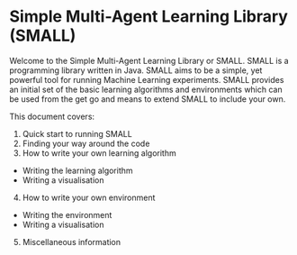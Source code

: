 # Simple Multi-Agent Learning Library (SMALL)
Welcome to the Simple Multi-Agent Learning Library or SMALL. SMALL is a programming library written in Java. SMALL aims
to be a simple, yet powerful tool for running Machine Learning experiments. SMALL provides an initial set of the basic
learning algorithms and environments which can be used from the get go and means to extend SMALL to include your own.

This document covers:

1. Quick start to running SMALL
2. Finding your way around the code
3. How to write your own learning algorithm
  * Writing the learning algorithm
  * Writing a visualisation
4. How to write your own environment
  * Writing the environment
  * Writing a visualisation
5. Miscellaneous information
